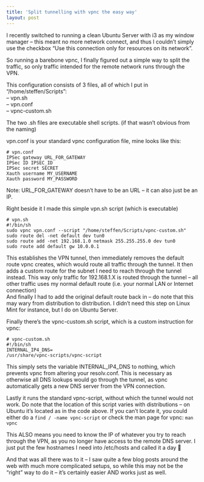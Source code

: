 ```yaml
---
title: 'Split tunnelling with vpnc the easy way'
layout: post
---
```


I recently switched to running a clean Ubuntu Server with i3 as my window manager – this meant no more network connect, and thus I couldn’t simply use the checkbox “Use this connection only for resources on its network”.

So running a barebone vpnc, I finally figured out a simple way to split the traffic, so only traffic intended for the remote network runs through the VPN.

This configuration consists of 3 files, all of which I put in “/home/steffen/Scripts”:  
– vpn.sh  
– vpn.conf  
– vpnc-custom.sh

The two .sh files are executable shell scripts. (if that wasn’t obvious from the naming)

vpn.conf is your standard vpnc configuration file, mine looks like this:  
```
# vpn.conf
IPSec gateway URL_FOR_GATEWAY
IPSec ID IPSEC_ID
IPSec secret SECRET
Xauth username MY_USERNAME
Xauth password MY_PASSWORD
```

Note: URL\_FOR\_GATEWAY doesn’t have to be an URL – it can also just be an IP.

Right beside it I made this simple vpn.sh script (which is executable)

```
# vpn.sh
#!/bin/sh
sudo vpnc vpn.conf --script "/home/steffen/Scripts/vpnc-custom.sh"
sudo route del -net default dev tun0
sudo route add -net 192.168.1.0 netmask 255.255.255.0 dev tun0
sudo route add default gw 10.0.0.1
```

This establishes the VPN tunnel, then immediately removes the default route vpnc creates, which would route all traffic through the tunnel. It then adds a custom route for the subnet I need to reach through the tunnel instead. This way only traffic for 192.168.1.X is routed through the tunnel – all other traffic uses my normal default route (i.e. your normal LAN or Internet connection)  
And finally I had to add the original default route back in – do note that this may wary from distribution to distribution. I didn’t need this step on Linux Mint for instance, but I do on Ubuntu Server.

Finally there’s the vpnc-custom.sh script, which is a custom instruction for vpnc:  
```
# vpnc-custom.sh
#!/bin/sh
INTERNAL_IP4_DNS=
/usr/share/vpnc-scripts/vpnc-script
```

This simply sets the variable INTERNAL\_IP4\_DNS to nothing, which prevents vpnc from altering your resolv.conf. This is necessary as otherwise all DNS lookups would go through the tunnel, as vpnc automatically gets a new DNS server from the VPN connection.

Lastly it runs the standard vpnc-script, without which the tunnel would not work. Do note that the location of this script varies with distributions – on Ubuntu it’s located as in the code above. If you can’t locate it, you could either do a `find / -name vpnc-script` or check the man page for vpnc: `man vpnc`

This ALSO means you need to know the IP of whatever you try to reach through the VPN, as you no longer have access to the remote DNS server. I just put the few hostnames I need into /etc/hosts and called it a day 🙂

And that was all there was to it – I saw quite a few blog posts around the web with much more complicated setups, so while this may not be the “right” way to do it – it’s certainly easier AND works just as well.
